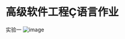 高级软件工程Ç语言作业
========
实验一
![image](https://github.com/SA17225549/software/blob/master/image/%E5%AE%9E%E9%AA%8C%E4%B8%80-1.png)

